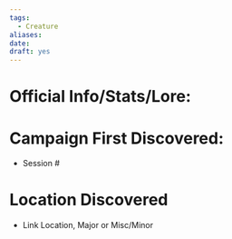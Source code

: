 ```yaml
---
tags:
  - Creature
aliases: 
date: 
draft: yes
---
```

# Official Info/Stats/Lore:
# Campaign First Discovered:
* Session #
# Location Discovered
 * Link Location, Major or Misc/Minor
